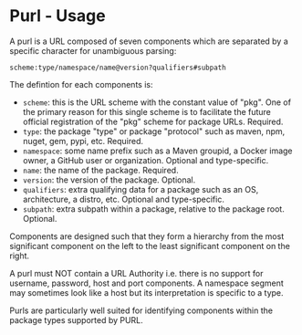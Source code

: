# Purl - Usage

A purl is a URL composed of seven components which are separated by a specific character for unambiguous parsing:

  ```text
  scheme:type/namespace/name@version?qualifiers#subpath
  ```

  The defintion for each components is:

  * `scheme`: this is the URL scheme with the constant value of "pkg". One of the primary reason for this single scheme is to facilitate the future official registration of the "pkg" scheme for package URLs. Required.
  * `type`: the package "type" or package "protocol" such as maven, npm, nuget, gem, pypi, etc. Required.
  * `namespace`: some name prefix such as a Maven groupid, a Docker image owner, a GitHub user or organization. Optional and type-specific.
  * `name`: the name of the package. Required.
  * `version`: the version of the package. Optional.
  * `qualifiers`: extra qualifying data for a package such as an OS, architecture, a distro, etc. Optional and type-specific.
  * `subpath`: extra subpath within a package, relative to the package root. Optional.

  Components are designed such that they form a hierarchy from the most significant component on the left to the least significant component on the right.

A purl must NOT contain a URL Authority i.e. there is no support for username, password, host and port components. A namespace segment may sometimes look like a host but its interpretation is specific to a type.

Purls are particularly well suited for identifying components within the package types supported by PURL.
